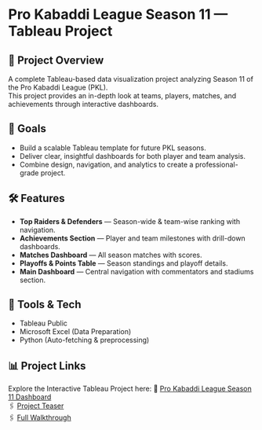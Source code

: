 # Pro Kabaddi League Season 11 — Tableau Project

## 📌 Project Overview
A complete Tableau-based data visualization project analyzing Season 11 of the Pro Kabaddi League (PKL).  
This project provides an in-depth look at teams, players, matches, and achievements through interactive dashboards.

## 🎯 Goals
- Build a scalable Tableau template for future PKL seasons.
- Deliver clear, insightful dashboards for both player and team analysis.
- Combine design, navigation, and analytics to create a professional-grade project.

## 🛠 Features
- **Top Raiders & Defenders** — Season-wide & team-wise ranking with navigation.
- **Achievements Section** — Player and team milestones with drill-down dashboards.
- **Matches Dashboard** — All season matches with scores.
- **Playoffs & Points Table** — Season standings and playoff details.
- **Main Dashboard** — Central navigation with commentators and stadiums section.

## 🧰 Tools & Tech
- Tableau Public
- Microsoft Excel (Data Preparation)
- Python (Auto-fetching & preprocessing)

## 📊 Project Links
Explore the Interactive Tableau Project here:
🔗 [Pro Kabaddi League Season 11 Dashboard](<https://public.tableau.com/app/profile/aryan.jha7122/viz/PKL-Season-11-Analysis-2024-25/Banner>)  
🖇️ [Project Teaser](<https://youtu.be/BFrzACKJeqs?si=glr6x7uL0ZO70NIG>)  
🖇️ [Full Walkthrough](<https://youtu.be/8MqSmj5tDuE?si=1wPrxq58kiebvqbO>)